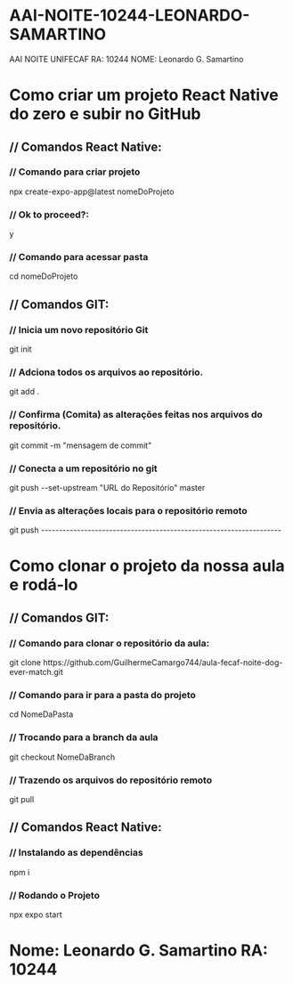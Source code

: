 # AAI-NOITE-10244-LEONARDO-SAMARTINO
AAI NOITE UNIFECAF RA: 10244 NOME: Leonardo G. Samartino

<h1>Como criar um projeto React Native do zero e subir no GitHub</h1>

<h2>// Comandos React Native:</h2>
<h3>// Comando para criar projeto</h3>
npx create-expo-app@latest nomeDoProjeto
<h3>// Ok to proceed?: </h3>
y
<h3>// Comando para acessar pasta</h3>
cd nomeDoProjeto

<h2>// Comandos GIT:</h2>
<h3>// Inicia um novo repositório Git</h3>
git init
<h3>// Adciona todos os arquivos  ao repositório.</h3>
git add .
<h3>// Confirma (Comita) as alterações feitas nos arquivos do repositório. </h3>
git commit -m "mensagem de commit"
<h3>// Conecta a um repositório no git</h3>
git push --set-upstream "URL do Repositório" master
<h3>// Envia as alterações locais para o repositório remoto</h3>
git push
-------------------------------------------------------------------
<h1>Como clonar o projeto da nossa aula e rodá-lo</h1>

<h2>// Comandos GIT:</h2>
<h3>// Comando para clonar o repositório da aula:</h3>
git clone https://github.com/GuilhermeCamargo744/aula-fecaf-noite-dog-ever-match.git
<h3>// Comando para ir para a pasta do projeto</h3>
cd NomeDaPasta
<h3>// Trocando para a branch da aula</h3>
git checkout NomeDaBranch
<h3>// Trazendo os arquivos do repositório remoto</h3>
git pull


<h2>// Comandos React Native:</h2>
<h3>// Instalando as dependências</h3>
npm i
<h3>// Rodando o Projeto</h3>
npx expo start


<h1>Nome: Leonardo G. Samartino RA: 10244 </h1>







